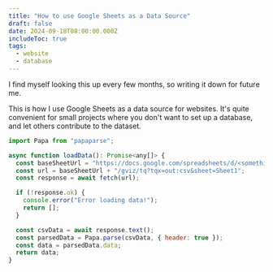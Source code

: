 ```yaml
---
title: "How to use Google Sheets as a Data Source"
draft: false
date: 2024-09-18T08:00:00.000Z
includeToc: true
tags:
  - website
  - database
---
```


I find myself looking this up every few months, so writing it down for future me.

This is how I use Google Sheets as a data source for websites. It's quite convenient for small projects where you don't want to set up a database, and let others contribute to the dataset.

```javascript
import Papa from "papaparse";

async function loadData(): Promise<any[]> {
  const baseSheetUrl = "https://docs.google.com/spreadsheets/d/<something-here>";
  const url = baseSheetUrl + "/gviz/tq?tqx=out:csv&sheet=Sheet1";
  const response = await fetch(url);

  if (!response.ok) {
    console.error("Error loading data!");
    return [];
  }

  const csvData = await response.text();
  const parsedData = Papa.parse(csvData, { header: true });
  const data = parsedData.data;
  return data;
}
```
